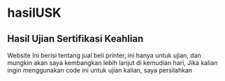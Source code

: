 # hasilUSK

## Hasil Ujian Sertifikasi Keahlian

Website Ini berisi tentang jual beli printer, ini hanya untuk ujian, dan mungkin akan saya kembangkan lebih lanjut di kemudian hari, Jika kalian ingin menggunakan code ini untuk ujian kalian, saya persilahkan
 
